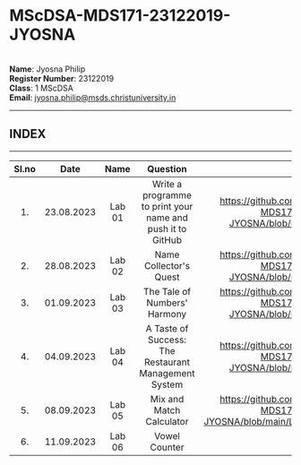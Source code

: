 # MScDSA-MDS171-23122019-JYOSNA
<br>**Name**: Jyosna Philip 
<br> **Register Number**: 23122019  
**Class**: 1 MScDSA  
**Email**: jyosna.philip@msds.christuniversity.in

***
  ## INDEX
***
  |**Sl.no** | **Date** |**Name**  |**Question**|**Link**|
  |:----------:|:----------:|:----------:|:-----:|:---------:|
  |1.|23.08.2023|Lab 01| Write a programme to print your name and push it to GitHub|https://github.com/jyosnaphilip/MScDSA-MDS171-23122019-JYOSNA/blob/main/Lab%2001.ipynb|
  |2.|28.08.2023|Lab 02| Name Collector's Quest|https://github.com/jyosnaphilip/MScDSA-MDS171-23122019-JYOSNA/blob/main/Lab%2002.ipynb|
  |3.|01.09.2023|Lab 03|  The Tale of Numbers' Harmony|https://github.com/jyosnaphilip/MScDSA-MDS171-23122019-JYOSNA/blob/main/Lab%2003.ipynb|
  |4.|04.09.2023|Lab 04|A Taste of Success: The Restaurant Management System|https://github.com/jyosnaphilip/MScDSA-MDS171-23122019-JYOSNA/blob/main/Lab%2004.ipynb|
  |5.|08.09.2023|Lab 05|Mix and Match Calculator|https://github.com/jyosnaphilip/MScDSA-MDS171-23122019-JYOSNA/blob/main/Lab%2005/Lab%2005.ipynb|
  |6.|11.09.2023|Lab 06|Vowel Counter|



